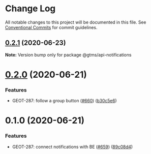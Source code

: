# Change Log

All notable changes to this project will be documented in this file.
See [Conventional Commits](https://conventionalcommits.org) for commit guidelines.

## [0.2.1](https://github.com/gtms-org/gtms-frontend/compare/@gtms/api-notifications@0.2.0...@gtms/api-notifications@0.2.1) (2020-06-23)

**Note:** Version bump only for package @gtms/api-notifications





# [0.2.0](https://github.com/gtms-org/gtms-frontend/compare/@gtms/api-notifications@0.1.0...@gtms/api-notifications@0.2.0) (2020-06-21)


### Features

* GEOT-287: follow a group button ([#660](https://github.com/gtms-org/gtms-frontend/issues/660)) ([b30c5e6](https://github.com/gtms-org/gtms-frontend/commit/b30c5e6b82013f35c29f4f9335bcd50c92fcb8a3))





# 0.1.0 (2020-06-21)


### Features

* GEOT-287: connect notifications with BE ([#659](https://github.com/gtms-org/gtms-frontend/issues/659)) ([89c08d4](https://github.com/gtms-org/gtms-frontend/commit/89c08d4a495fa6624a779e1efb0717bbed33a5bb))
